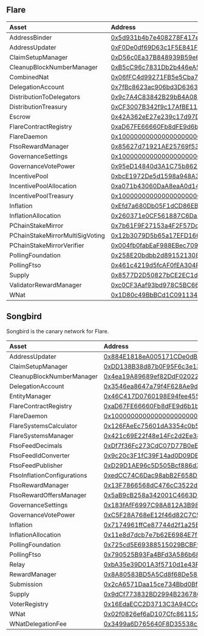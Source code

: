 ## Flare

| Asset                           | Address                                                                                                                                                      |
| :------------------------------ | :----------------------------------------------------------------------------------------------------------------------------------------------------------- |
| AddressBinder                   | [0x5d931b4b7e408278F417ec887995696DA5Bd6ca2](https://flare-explorer.flare.network/address/0x5d931b4b7e408278F417ec887995696DA5Bd6ca2/contracts#address-tabs) |
| AddressUpdater                  | [0xF0De0df69D63c1F5E841F4964550C3DABAd6d24e](https://flare-explorer.flare.network/address/0xF0De0df69D63c1F5E841F4964550C3DABAd6d24e/contracts#address-tabs) |
| ClaimSetupManager               | [0xD56c0Ea37B848939B59e6F5Cda119b3fA473b5eB](https://flare-explorer.flare.network/address/0xD56c0Ea37B848939B59e6F5Cda119b3fA473b5eB/contracts#address-tabs) |
| CleanupBlockNumberManager       | [0xB5cC96c7831Db2b446eA5BD1b006020DD32B6d3a](https://flare-explorer.flare.network/address/0xB5cC96c7831Db2b446eA5BD1b006020DD32B6d3a/contracts#address-tabs) |
| CombinedNat                     | [0x06fFC4d99271FB5e5Cba7140173DAe975e835CDC](https://flare-explorer.flare.network/address/0x06fFC4d99271FB5e5Cba7140173DAe975e835CDC/contracts#address-tabs) |
| DelegationAccount               | [0x7fBc8623ac906bd3D636389b6D577E95B7D21Ef5](https://flare-explorer.flare.network/address/0x7fBc8623ac906bd3D636389b6D577E95B7D21Ef5/contracts#address-tabs) |
| DistributionToDelegators        | [0x9c7A4C83842B29bB4A082b0E689CB9474BD938d0](https://flare-explorer.flare.network/address/0x9c7A4C83842B29bB4A082b0E689CB9474BD938d0/contracts#address-tabs) |
| DistributionTreasury            | [0xCF3007B342f9c17AfBE11BF3fbA278517B44C303](https://flare-explorer.flare.network/address/0xCF3007B342f9c17AfBE11BF3fbA278517B44C303/contracts#address-tabs) |
| Escrow                          | [0x42A362eE27e239c17d97DA5765D052779AcfDC94](https://flare-explorer.flare.network/address/0x42A362eE27e239c17d97DA5765D052779AcfDC94/contracts#address-tabs) |
| FlareContractRegistry           | [0xaD67FE66660Fb8dFE9d6b1b4240d8650e30F6019](https://flare-explorer.flare.network/address/0xaD67FE66660Fb8dFE9d6b1b4240d8650e30F6019/contracts#address-tabs) |
| FlareDaemon                     | [0x1000000000000000000000000000000000000002](https://flare-explorer.flare.network/address/0x1000000000000000000000000000000000000002/contracts#address-tabs) |
| FtsoRewardManager               | [0x85627d71921AE25769f5370E482AdA5E1e418d37](https://flare-explorer.flare.network/address/0x85627d71921AE25769f5370E482AdA5E1e418d37/contracts#address-tabs) |
| GovernanceSettings              | [0x1000000000000000000000000000000000000007](https://flare-explorer.flare.network/address/0x1000000000000000000000000000000000000007/contracts#address-tabs) |
| GovernanceVotePower             | [0x95eD14840d3A1C75b8629Ae5599fe55270C51e04](https://flare-explorer.flare.network/address/0x95eD14840d3A1C75b8629Ae5599fe55270C51e04/contracts#address-tabs) |
| IncentivePool                   | [0xbcE1972De5d1598a948A36186eCeBFD4690F3a5C](https://flare-explorer.flare.network/address/0xbcE1972De5d1598a948A36186eCeBFD4690F3a5C/contracts#address-tabs) |
| IncentivePoolAllocation         | [0xa071b43060DaA8eaA0d14DBE5Ea03ed18c9ed1d6](https://flare-explorer.flare.network/address/0xa071b43060DaA8eaA0d14DBE5Ea03ed18c9ed1d6/contracts#address-tabs) |
| IncentivePoolTreasury           | [0x1000000000000000000000000000000000000005](https://flare-explorer.flare.network/address/0x1000000000000000000000000000000000000005/contracts#address-tabs) |
| Inflation                       | [0xEfd7a680Db05F1dCD86EB5a074897F502C8601A0](https://flare-explorer.flare.network/address/0xEfd7a680Db05F1dCD86EB5a074897F502C8601A0/contracts#address-tabs) |
| InflationAllocation             | [0x260371e0CF561887C6Da270CC3Be84C2FaB5444f](https://flare-explorer.flare.network/address/0x260371e0CF561887C6Da270CC3Be84C2FaB5444f/contracts#address-tabs) |
| PChainStakeMirror               | [0x7b61F9F27153a4F2F57Dc30bF08A8eb0cCB96C22](https://flare-explorer.flare.network/address/0x7b61F9F27153a4F2F57Dc30bF08A8eb0cCB96C22/contracts#address-tabs) |
| PChainStakeMirrorMultiSigVoting | [0x12b3079D5b65a17EFD1665d9731FB0Adb46F14e4](https://flare-explorer.flare.network/address/0x12b3079D5b65a17EFD1665d9731FB0Adb46F14e4/contracts#address-tabs) |
| PChainStakeMirrorVerifier       | [0x004fb0fabEaF988EBec7098872031175301246a2](https://flare-explorer.flare.network/address/0x004fb0fabEaF988EBec7098872031175301246a2/contracts#address-tabs) |
| PollingFoundation               | [0x258E20bdbb2d891521308d2af381B1BD962B67B5](https://flare-explorer.flare.network/address/0x258E20bdbb2d891521308d2af381B1BD962B67B5/contracts#address-tabs) |
| PollingFtso                     | [0x461c4219d5fcAF0fEA304F57a4b0f8061f08064A](https://flare-explorer.flare.network/address/0x461c4219d5fcAF0fEA304F57a4b0f8061f08064A/contracts#address-tabs) |
| Supply                          | [0x8577D2D50827bCE2EC1dc9Cf9F1199826781D5AF](https://flare-explorer.flare.network/address/0x8577D2D50827bCE2EC1dc9Cf9F1199826781D5AF/contracts#address-tabs) |
| ValidatorRewardManager          | [0xc0CF3Aaf93bd978C5BC662564Aa73E331f2eC0B5](https://flare-explorer.flare.network/address/0xc0CF3Aaf93bd978C5BC662564Aa73E331f2eC0B5/contracts#address-tabs) |
| WNat                            | [0x1D80c49BbBCd1C0911346656B529DF9E5c2F783d](https://flare-explorer.flare.network/address/0x1D80c49BbBCd1C0911346656B529DF9E5c2F783d/contracts#address-tabs) |

## Songbird
Songbird is the canary network for Flare.

| Asset                       | Address                                                                                                                                                         |
| :-------------------------- | :-------------------------------------------------------------------------------------------------------------------------------------------------------------- |
| AddressUpdater              | [0x884E1818eA005171CDe0dB5b83E9734454e0Ed6D](https://songbird-explorer.flare.network/address/0x884E1818eA005171CDe0dB5b83E9734454e0Ed6D/contracts#address-tabs) |
| ClaimSetupManager           | [0xDD138B38d87b0F95F6c3e13e78FFDF2588F1732d](https://songbird-explorer.flare.network/address/0xDD138B38d87b0F95F6c3e13e78FFDF2588F1732d/contracts#address-tabs) |
| CleanupBlockNumberManager   | [0x4ea19A89689ef82DdF02022DE03757A18bA2C4ef](https://songbird-explorer.flare.network/address/0x4ea19A89689ef82DdF02022DE03757A18bA2C4ef/contracts#address-tabs) |
| DelegationAccount           | [0x3546ea8647a79f4F628Ae9dc68e5eADd3DacC39B](https://songbird-explorer.flare.network/address/0x3546ea8647a79f4F628Ae9dc68e5eADd3DacC39B/contracts#address-tabs) |
| EntityManager               | [0x46C417D0760198E94fee455CE0e223262a3D0049](https://songbird-explorer.flare.network/address/0x46C417D0760198E94fee455CE0e223262a3D0049/contracts#address-tabs) |
| FlareContractRegistry       | [0xaD67FE66660Fb8dFE9d6b1b4240d8650e30F6019](https://songbird-explorer.flare.network/address/0xaD67FE66660Fb8dFE9d6b1b4240d8650e30F6019/contracts#address-tabs) |
| FlareDaemon                 | [0x1000000000000000000000000000000000000002](https://songbird-explorer.flare.network/address/0x1000000000000000000000000000000000000002/contracts#address-tabs) |
| FlareSystemsCalculator      | [0x126FAeEc75601dA3354c0b5Cc0b60C85fCbC3A5e](https://songbird-explorer.flare.network/address/0x126FAeEc75601dA3354c0b5Cc0b60C85fCbC3A5e/contracts#address-tabs) |
| FlareSystemsManager         | [0x421c69E22f48e14Fc2d2Ee3812c59bfb81c38516](https://songbird-explorer.flare.network/address/0x421c69E22f48e14Fc2d2Ee3812c59bfb81c38516/contracts#address-tabs) |
| FtsoFeedDecimals            | [0xDf7f36Fc273CdC07D77B0eEC72Ac570B97075E2b](https://songbird-explorer.flare.network/address/0xDf7f36Fc273CdC07D77B0eEC72Ac570B97075E2b/contracts#address-tabs) |
| FtsoFeedIdConverter         | [0x9c20c3F1fC39F14ad0D09DE91B74a16c12a36C61](https://songbird-explorer.flare.network/address/0x9c20c3F1fC39F14ad0D09DE91B74a16c12a36C61/contracts#address-tabs) |
| FtsoFeedPublisher           | [0xD29D1AE96c5D505Bcf886d38C9DC0358b326E458](https://songbird-explorer.flare.network/address/0xD29D1AE96c5D505Bcf886d38C9DC0358b326E458/contracts#address-tabs) |
| FtsoInflationConfigurations | [0xedCC74C6Dac98abB2F658D8cF6112D6B53B0E78D](https://songbird-explorer.flare.network/address/0xedCC74C6Dac98abB2F658D8cF6112D6B53B0E78D/contracts#address-tabs) |
| FtsoRewardManager           | [0x13F7866568dC476cC3522d17C23C35FEDc1431C5](https://songbird-explorer.flare.network/address/0x13F7866568dC476cC3522d17C23C35FEDc1431C5/contracts#address-tabs) |
| FtsoRewardOffersManager     | [0x5aB9cB258a342001C4663D9526A1c54cCcF8C545](https://songbird-explorer.flare.network/address/0x5aB9cB258a342001C4663D9526A1c54cCcF8C545/contracts#address-tabs) |
| GovernanceSettings          | [0x183fAfF6997C98A812A3B98748Fc80241D08f312](https://songbird-explorer.flare.network/address/0x183fAfF6997C98A812A3B98748Fc80241D08f312/contracts#address-tabs) |
| GovernanceVotePower         | [0xC5F28A768eE12f46d82C7C5b3D94C97Da498157C](https://songbird-explorer.flare.network/address/0xC5F28A768eE12f46d82C7C5b3D94C97Da498157C/contracts#address-tabs) |
| Inflation                   | [0x7174961ffCe87744d2f1a25B6d75Cf780Ec6Fd65](https://songbird-explorer.flare.network/address/0x7174961ffCe87744d2f1a25B6d75Cf780Ec6Fd65/contracts#address-tabs) |
| InflationAllocation         | [0x11e8d7dcb7e7b62E6984E7fF29C736A8fA857c11](https://songbird-explorer.flare.network/address/0x11e8d7dcb7e7b62E6984E7fF29C736A8fA857c11/contracts#address-tabs) |
| PollingFoundation           | [0x725cd5E69388515029BCBF9F8aE2cc47f397CD64](https://songbird-explorer.flare.network/address/0x725cd5E69388515029BCBF9F8aE2cc47f397CD64/contracts#address-tabs) |
| PollingFtso                 | [0x790525B93Fa4BFd3A586b68C5F41c113645f8AF6](https://songbird-explorer.flare.network/address/0x4ea19A89689ef82DdF02022DE03757A18bA2C4ef/contracts#address-tabs) |
| Relay                       | [0xbA35e39D01A3f5710d1e43FC61dbb738B68641c4](https://songbird-explorer.flare.network/address/0xbA35e39D01A3f5710d1e43FC61dbb738B68641c4/contracts#address-tabs) |
| RewardManager               | [0x8A80583BD5A5Cd8f68De585163259D61Ea8dc904](https://songbird-explorer.flare.network/address/0x8A80583BD5A5Cd8f68De585163259D61Ea8dc904/contracts#address-tabs) |
| Submission                  | [0x2cA6571Daa15ce734Bbd0Bf27D5C9D16787fc33f](https://songbird-explorer.flare.network/address/0x2cA6571Daa15ce734Bbd0Bf27D5C9D16787fc33f/contracts#address-tabs) |
| Supply                      | [0x9dCf773832BD2994B2367801BFbd3969630b1781](https://songbird-explorer.flare.network/address/0x9dCf773832BD2994B2367801BFbd3969630b1781/contracts#address-tabs) |
| VoterRegistry               | [0x16EdaECC2D3713C3A94CCd1FFCd2589cfb7Ee9e0](https://songbird-explorer.flare.network/address/0x16EdaECC2D3713C3A94CCd1FFCd2589cfb7Ee9e0/contracts#address-tabs) |
| WNat                        | [0x02f0826ef6aD107Cfc861152B32B52fD11BaB9ED](https://songbird-explorer.flare.network/address/0x02f0826ef6aD107Cfc861152B32B52fD11BaB9ED/contracts#address-tabs) |
| WNatDelegationFee           | [0x3499a6D765640F8D35538cF0a292BcA38504353C](https://songbird-explorer.flare.network/address/0x3499a6D765640F8D35538cF0a292BcA38504353C/contracts#address-tabs) |

